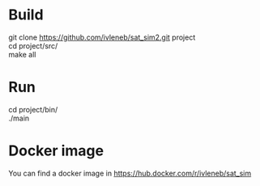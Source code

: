 # Build
git clone https://github.com/ivleneb/sat_sim2.git project <br>
cd project/src/ <br>
make all <br>

# Run
cd project/bin/ <br>
./main

# Docker image
You can find a docker image in https://hub.docker.com/r/ivleneb/sat_sim
